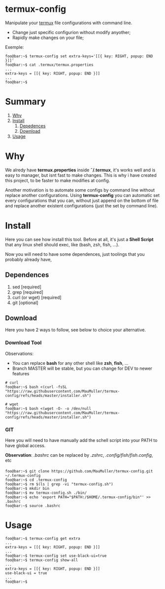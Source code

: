 # termux-config

Manipulate your [termux](https://github.com/termux/termux-app) file configurations with command line.

- Change just specific configurion without modify anyother;
- Rapidly make changes on your file;

Exemple:
```console
foo@bar:~$ termux-config set extra-keys='[[{ key: RIGHT, popup: END }]]'
foo@bar:~$ cat .termux/termux.properties
...
extra-keys = [[{ key: RIGHT, popup: END }]]
...
foo@bar:~$
```

# Summary

1. [Why](#why)
2. [Install](#install)
    1. [Depedences](#install-depedences)
    2. [Download](#install-download)
4. [Usage](#usage)

# Why

We alredy have **termux.properties** inside **˜/.termux**, it's works well and is easy to manager, but isnt fast to make changes.
This is why i have created this project, to be faster to make modifies at config.

Another motivation is to automate some configs by command line without replace another configurations.
Using **termux-config** you can automatic set every configurations that you can, without just append on the bottom of file and replace another existent configurations (just the set by command line).

# Install

Here you can see how install this tool. Before at all, it's just a **Shell Script** that any linux shell should exec,
like (bash, zsh, fish, ...).

Now you will need to have some dependences, just toolings that you probably already have,

## Dependences

1. sed [required]
2. grep [required]
3. curl (or wget) [required]
4. git [optional]

## Download

Here you have 2 ways to follow, see below to choice your alternative.

### Download Tool

Observations:
- You can replace **bash** for any other shell like **zsh**, **fish**, ...
- Branch MASTER will be stable, but you can change for DEV to newer features

```console
# curl
foo@bar:~$ bash <(curl -fsSL "https://raw.githubusercontent.com/MauMuller/termux-config/refs/heads/master/installer.sh")

# wget
foo@bar:~$ bash <(wget -O- -o /dev/null "https://raw.githubusercontent.com/MauMuller/termux-config/refs/heads/master/installer.sh")
```

### GIT

Here you will need to have manually add the schell script into your PATH to have global access.

**Observation**: *.bashrc* can be replaced by *.zshrc*, *.config/fish/fish.config*, etc

#### 
```console
foo@bar:~$ git clone https://github.com/MauMuller/termux-config.git ~/.termux-config
foo@bar:~$ cd .termux-config
foo@bar:~$ rm $(ls | grep -vi "termux-config.sh")
foo@bar:~$ mkdir bin
foo@bar:~$ mv termux-config.sh ./bin/
foo@bar:~$ echo 'export PATH="$PATH:/$HOME/.termux-config/bin"' >> .bashrc
foo@bar:~$ source .bashrc
```

# Usage 

```console
foo@bar:~$ termux-config get extra
...
extra-keys = [[{ key: RIGHT, popup: END }]]
...
foo@bar:~$ termux-config set use-black-ui=true
foo@bar:~$ termux-config show-all
...
extra-keys = [[{ key: RIGHT, popup: END }]]
use-black-ui = true
...
foo@bar:~$ 
```
